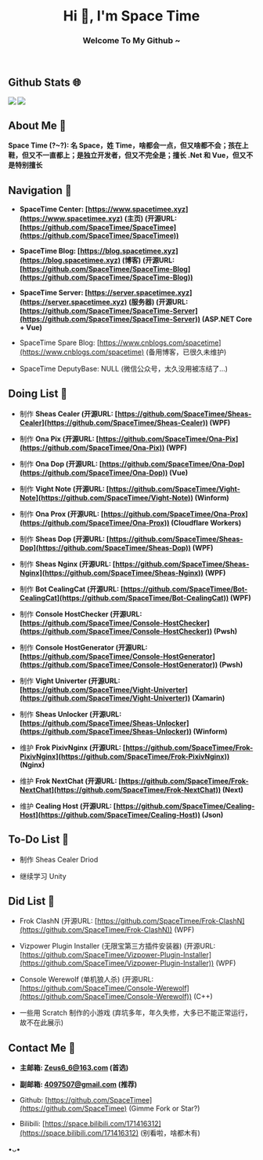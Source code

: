 <h1 align="center">Hi 👋, I'm Space Time</h1>
<h3 align="center">Welcome To My Github ~</h3>
</br>

## Github Stats 🌐
<img align="left" src="https://github-readme-stats.vercel.app/api?username=SpaceTimee&include_all_commits=true&count_private=true&show_icons=true&icon_color=CE1D2D&text_color=718096&hide_border=true&hide_title=true" />
<img align="center" src="https://github-readme-stats.vercel.app/api/top-langs/?username=SpaceTimee&card_width=230&layout=compact&langs_count=10&hide_border=true&hide=Assembly,HTML&custom_title=Most%20Used%20Languages%20~" />

## About Me 🤪
**Space Time (?~?): 名 Space，姓 Time，啥都会一点，但又啥都不会；孩在上鞋，但又不一直都上；是独立开发者，但又不完全是；擅长 .Net 和 Vue，但又不是特别擅长**

## Navigation 🧭
* **SpaceTime Center: [https://www.spacetimee.xyz](https://www.spacetimee.xyz) (主页) (开源URL: [https://github.com/SpaceTimee/SpaceTimee](https://github.com/SpaceTimee/SpaceTimee))**

* **SpaceTime Blog: [https://blog.spacetimee.xyz](https://blog.spacetimee.xyz) (博客) (开源URL: [https://github.com/SpaceTimee/SpaceTime-Blog](https://github.com/SpaceTimee/SpaceTime-Blog))**

* **SpaceTime Server: [https://server.spacetimee.xyz](https://server.spacetimee.xyz) (服务器) (开源URL: [https://github.com/SpaceTimee/SpaceTime-Server](https://github.com/SpaceTimee/SpaceTime-Server)) (ASP.NET Core + Vue)**

* SpaceTime Spare Blog: [https://www.cnblogs.com/spacetime](https://www.cnblogs.com/spacetime) (备用博客，已很久未维护)

* SpaceTime DeputyBase: NULL (微信公众号，太久没用被冻结了...)

## Doing List 📗
* 制作 **Sheas Cealer (开源URL: [https://github.com/SpaceTimee/Sheas-Cealer](https://github.com/SpaceTimee/Sheas-Cealer)) (WPF)**

* 制作 **Ona Pix (开源URL: [https://github.com/SpaceTimee/Ona-Pix](https://github.com/SpaceTimee/Ona-Pix)) (WPF)**

* 制作 **Ona Dop (开源URL: [https://github.com/SpaceTimee/Ona-Dop](https://github.com/SpaceTimee/Ona-Dop)) (Vue)**

* 制作 **Vight Note (开源URL: [https://github.com/SpaceTimee/Vight-Note](https://github.com/SpaceTimee/Vight-Note)) (Winform)**

* 制作 **Ona Prox (开源URL: [https://github.com/SpaceTimee/Ona-Prox](https://github.com/SpaceTimee/Ona-Prox)) (Cloudflare Workers)**

* 制作 **Sheas Dop (开源URL: [https://github.com/SpaceTimee/Sheas-Dop](https://github.com/SpaceTimee/Sheas-Dop)) (WPF)**

* 制作 **Sheas Nginx (开源URL: [https://github.com/SpaceTimee/Sheas-Nginx](https://github.com/SpaceTimee/Sheas-Nginx)) (WPF)**

* 制作 **Bot CealingCat (开源URL: [https://github.com/SpaceTimee/Bot-CealingCat](https://github.com/SpaceTimee/Bot-CealingCat)) (WPF)**

* 制作 **Console HostChecker (开源URL: [https://github.com/SpaceTimee/Console-HostChecker](https://github.com/SpaceTimee/Console-HostChecker)) (Pwsh)**

* 制作 **Console HostGenerator (开源URL: [https://github.com/SpaceTimee/Console-HostGenerator](https://github.com/SpaceTimee/Console-HostGenerator)) (Pwsh)**

* 制作 **Vight Univerter (开源URL: [https://github.com/SpaceTimee/Vight-Univerter](https://github.com/SpaceTimee/Vight-Univerter)) (Xamarin)**

* 制作 **Sheas Unlocker (开源URL: [https://github.com/SpaceTimee/Sheas-Unlocker](https://github.com/SpaceTimee/Sheas-Unlocker)) (Winform)**

* 维护 **Frok PixivNginx (开源URL: [https://github.com/SpaceTimee/Frok-PixivNginx](https://github.com/SpaceTimee/Frok-PixivNginx)) (Nginx)**

* 维护 **Frok NextChat (开源URL: [https://github.com/SpaceTimee/Frok-NextChat](https://github.com/SpaceTimee/Frok-NextChat)) (Next)**

* 维护 **Cealing Host (开源URL: [https://github.com/SpaceTimee/Cealing-Host](https://github.com/SpaceTimee/Cealing-Host)) (Json)**

## To-Do List 📒
* 制作 Sheas Cealer Driod

* 继续学习 Unity

## Did List 📕
* Frok ClashN (开源URL: [https://github.com/SpaceTimee/Frok-ClashN](https://github.com/SpaceTimee/Frok-ClashN)) (WPF)

* Vizpower Plugin Installer (无限宝第三方插件安装器) (开源URL: [https://github.com/SpaceTimee/Vizpower-Plugin-Installer](https://github.com/SpaceTimee/Vizpower-Plugin-Installer)) (WPF)

* Console Werewolf (单机狼人杀) (开源URL: [https://github.com/SpaceTimee/Console-Werewolf](https://github.com/SpaceTimee/Console-Werewolf)) (C++)

* 一些用 Scratch 制作的小游戏 (弃坑多年，年久失修，大多已不能正常运行，故不在此展示)

## Contact Me 📢
* **主邮箱: Zeus6_6@163.com (首选)**

* **副邮箱: 4097507@gmail.com (推荐)**

* Github: [https://github.com/SpaceTimee](https://github.com/SpaceTimee) (Gimme Fork or Star?)

* Bilibili: [https://space.bilibili.com/171416312](https://space.bilibili.com/171416312) (别看啦，啥都木有)

•ᴗ•
